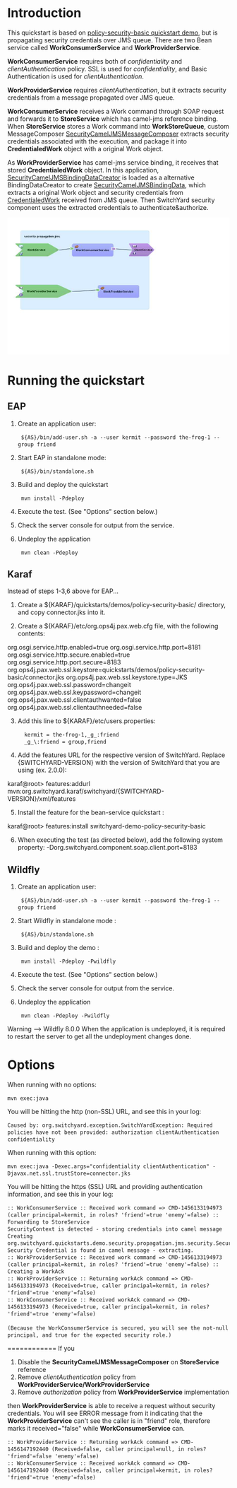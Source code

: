 Introduction
============

This quickstart is based on [policy-security-basic quickstart demo](../policy-security-basic), but is propagating security credentials over JMS queue. There are two Bean service called **WorkConsumerService** and **WorkProviderService**.

**WorkConsumerService** requires both of _confidentiality_ and _clientAuthentication_ policy. SSL is used for _confidentiality_, and Basic Authentication is used for _clientAuthentication_.

**WorkProviderService** requires _clientAuthentication_, but it extracts security credentials from a message propagated over JMS queue.

**WorkConsumerService** receives a Work command through SOAP request and forwards it to **StoreService** which has camel-jms reference binding. When **StoreService** stores a Work command into **WorkStoreQueue**, custom MessageComposer
[SecurityCamelJMSMessageComposer](src/main/java/org/switchyard/quickstarts/demo/security/propagation/jms/security/SecurityCamelJMSMessageComposer.java)
extracts security credentials associated with the execution, and package it into **CredentialedWork** object with a original Work object.

As **WorkProviderService** has camel-jms service binding, it receives that stored **CredentialedWork** object. In this application,
[SecurityCamelJMSBindingDataCreator](src/main/java/org/switchyard/quickstarts/demo/security/propagation/jms/security/SecurityCamelJMSBindingDataCreator.java)
is loaded as a alternative BindingDataCreator to create
[SecurityCamelJMSBindingData](src/main/java/org/switchyard/quickstarts/demo/security/propagation/jms/security/SecurityCamelJMSBindingData.java), which extracts a original Work object and security credentials from 
[CredentialedWork](src/main/java/org/switchyard/quickstarts/demo/security/propagation/jms/security/CredentialedWork.java)
received from JMS queue. Then SwitchYard security component uses the extracted credentials to authenticate&authorize.

![Security Propagation over JMS queue Quickstart Demo](security-propagation-jms.jpg)



Running the quickstart
======================

EAP
----------

1. Create an application user:

        ${AS}/bin/add-user.sh -a --user kermit --password the-frog-1 --group friend

2. Start EAP in standalone mode:

        ${AS}/bin/standalone.sh

3. Build and deploy the quickstart

        mvn install -Pdeploy

4. Execute the test. (See "Options" section below.)

5. Check the server console for output from the service.

6. Undeploy the application

        mvn clean -Pdeploy

Karaf
-----
Instead of steps 1-3,6 above for EAP...

1. Create a ${KARAF}/quickstarts/demos/policy-security-basic/ directory, and copy connector.jks into it.

2. Create a ${KARAF}/etc/org.ops4j.pax.web.cfg file, with the following contents:

org.osgi.service.http.enabled=true
org.osgi.service.http.port=8181
org.osgi.service.http.secure.enabled=true
org.osgi.service.http.port.secure=8183
org.ops4j.pax.web.ssl.keystore=quickstarts/demos/policy-security-basic/connector.jks
org.ops4j.pax.web.ssl.keystore.type=JKS
org.ops4j.pax.web.ssl.password=changeit
org.ops4j.pax.web.ssl.keypassword=changeit
org.ops4j.pax.web.ssl.clientauthwanted=false
org.ops4j.pax.web.ssl.clientauthneeded=false

3. Add this line to ${KARAF}/etc/users.properties:

         kermit = the-frog-1,_g_:friend
         _g_\:friend = group,friend

4. Add the features URL for the respective version of SwitchYard.   Replace {SWITCHYARD-VERSION}
with the version of SwitchYard that you are using (ex. 2.0.0):

karaf@root> features:addurl mvn:org.switchyard.karaf/switchyard/{SWITCHYARD-VERSION}/xml/features

5. Install the feature for the bean-service quickstart :

karaf@root> features:install switchyard-demo-policy-security-basic

6. When executing the test (as directed below), add the following system property: -Dorg.switchyard.component.soap.client.port=8183


Wildfly
----------


1. Create an application user:

        ${AS}/bin/add-user.sh -a --user kermit --password the-frog-1 --group friend

2. Start Wildfly in standalone mode :

        ${AS}/bin/standalone.sh

3. Build and deploy the demo :

        mvn install -Pdeploy -Pwildfly

4. Execute the test. (See "Options" section below.)

5. Check the server console for output from the service.

6. Undeploy the application

        mvn clean -Pdeploy -Pwildfly

Warning --> Wildfly 8.0.0 When the application is undeployed, it is required to restart the server to get all the undeployment changes done.





Options
=======

When running with no options:

    mvn exec:java

You will be hitting the http (non-SSL) URL, and see this in your log:

    Caused by: org.switchyard.exception.SwitchYardException: Required policies have not been provided: authorization clientAuthentication confidentiality

When running with this option:

    mvn exec:java -Dexec.args="confidentiality clientAuthentication" -Djavax.net.ssl.trustStore=connector.jks

You will be hitting the https (SSL) URL and providing authentication information, and see this in your log:

    :: WorkConsumerService :: Received work command => CMD-1456133194973 (caller principal=kermit, in roles? 'friend'=true 'enemy'=false) :: Forwarding to StoreService
    SecurityContext is detected - storing credentials into camel message
    Creating org.switchyard.quickstarts.demo.security.propagation.jms.security.SecurityCamelJMSBindingData
    Security Credential is found in camel message - extracting.
    :: WorkProviderService :: Received work command => CMD-1456133194973 (caller principal=kermit, in roles? 'friend'=true 'enemy'=false) :: Creating a WorkAck
    :: WorkProviderService :: Returning workAck command => CMD-1456133194973 (Received=true, caller principal=kermit, in roles? 'friend'=true 'enemy'=false)
    :: WorkConsumerService :: Received workAck command => CMD-1456133194973 (Received=true, caller principal=kermit, in roles? 'friend'=true 'enemy'=false)

    (Because the WorkConsumerService is secured, you will see the not-null principal, and true for the expected security role.)



============
If you

1. Disable the **SecurityCamelJMSMessageComposer** on **StoreService** reference
2. Remove _clientAuthentication_ policy from **WorkProviderService/WorkProviderService**
3. Remove _authorization_ policy from **WorkProviderService** implementation

then **WorkProviderService** is able to receive a request without security credentials. You will see ERROR message from it indicating that the **WorkProviderService** can't see the caller is in "friend" role, therefore marks it received="false" while **WorkConsumerService** can.

    :: WorkProviderService :: Returning workAck command => CMD-1456147192440 (Received=false, caller principal=null, in roles? 'friend'=false 'enemy'=false)
    :: WorkConsumerService :: Received workAck command => CMD-1456147192440 (Received=false, caller principal=kermit, in roles? 'friend'=true 'enemy'=false)
